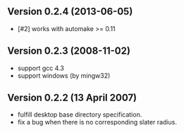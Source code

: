 ## Version 0.2.4 (2013-06-05)

* [#2] works with automake >= 0.11

## Version 0.2.3 (2008-11-02)
* support gcc 4.3
* support windows (by mingw32)

## Version 0.2.2 (13 April 2007)
* fulfill desktop base directory specification.
* fix a bug when there is no corresponding slater radius.
